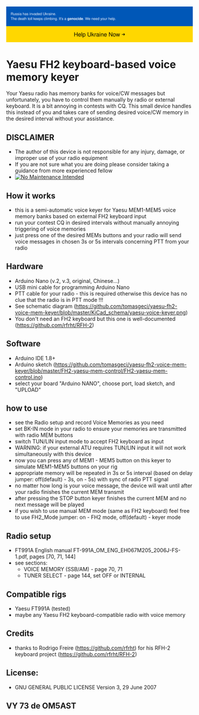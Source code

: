 [![Stand With Ukraine](https://raw.githubusercontent.com/vshymanskyy/StandWithUkraine/main/banner2-direct.svg)](https://supportukrainenow.org/)

# Yaesu FH2 keyboard-based voice memory keyer

Your Yaesu radio has memory banks for voice/CW messages but unfortunately, you have to control them manually by radio or external keyboard.
It is a bit annoying in contests with CQ. This small device handles this instead of you and takes care of sending desired voice/CW memory in the desired interval without your assistance.

## DISCLAIMER
- The author of this device is not responsible for any injury, damage, or improper use of your radio equipment
- If you are not sure what you are doing please consider taking a guidance from more experienced fellow
- [![No Maintenance Intended](http://unmaintained.tech/badge.svg)](http://unmaintained.tech/)

## How it works
- this is a semi-automatic voice keyer for Yaesu MEM1-MEM5 voice memory banks based on external FH2 keyboard input
- run your contest CQ in desired intervals without manually annoying triggering of voice memories
- just press one of the desired MEMs buttons and your radio will send voice messages in chosen 3s or 5s intervals concerning PTT from your radio

## Hardware

- Arduino Nano (v.2, v.3, original, Chinese...)
- USB mini cable for programming Arduino Nano
- PTT cable for your radio - this is required otherwise this device has no clue that the radio is in PTT mode !!!
- See schematic diagram (https://github.com/tomasgeci/yaesu-fh2-voice-mem-keyer/blob/master/KiCad_schema/yaesu-voice-keyer.png)
- You don't need an FH2 keyboard but this one is well-documented (https://github.com/rfrht/RFH-2)

## Software

- Arduino IDE 1.8+
- Arduino sketch (https://github.com/tomasgeci/yaesu-fh2-voice-mem-keyer/blob/master/FH2-yaesu-mem-control/FH2-yaesu-mem-control.ino)
- select your board "Arduino NANO", choose port, load sketch, and "UPLOAD"

## how to use

- see the Radio setup and record Voice Memories as you need
- set BK-IN mode in your radio to ensure your memories are transmitted with radio MEM buttons
- switch TUN/LIN input mode to accept FH2 keyboard as input
- WARNING: if your external ATU requires TUN/LIN input it will not work simultaneously with this device
- now you can press any of MEM1 - MEM5 button on this keyer to simulate MEM1-MEM5 buttons on your rig
- appropriate memory will be repeated in 3s or 5s interval (based on delay jumper: off(default) - 3s, on - 5s) with sync of radio PTT signal
- no matter how long is your voice message, the device will wait until after your radio finishes the current MEM transmit
- after pressing the STOP button keyer finishes the current MEM and no next message will be played
- if you wish to use manual MEM mode (same as FH2 keyboard) feel free to use FH2_Mode jumper: on - FH2 mode, off(default) - keyer mode

## Radio setup

- FT991A English manual FT-991A_OM_ENG_EH067M205_2006J-FS-1.pdf, pages [70, 71, 144]
- see sections:
    - VOICE MEMORY (SSB/AM) - page 70, 71
    - TUNER SELECT - page 144, set OFF or INTERNAL 
    
## Compatible rigs

- Yaesu FT991A (tested)
- maybe any Yaesu FH2 keyboard-compatible radio with voice memory

## Credits

- thanks to Rodrigo Freire (https://github.com/rfrht) for his RFH-2 keyboard project (https://github.com/rfrht/RFH-2)

## License:

- GNU GENERAL PUBLIC LICENSE Version 3, 29 June 2007

## VY 73 de OM5AST
